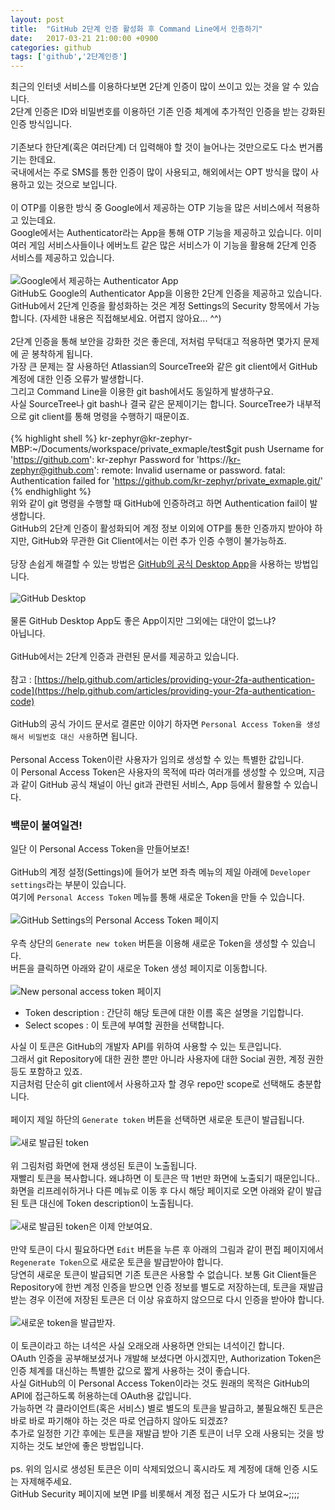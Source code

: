 ```yaml
---
layout: post
title:  "GitHub 2단계 인증 활성화 후 Command Line에서 인증하기"
date:   2017-03-21 21:00:00 +0900
categories: github
tags: ['github','2단계인증']
---
```

최근의 인터넷 서비스를 이용하다보면 2단계 인증이 많이 쓰이고 있는 것을 알 수 있습니다.  
2단계 인증은 ID와 비밀번호를 이용하던 기존 인증 체계에 추가적인 인증을 받는 강화된 인증 방식입니다.  
<br/>
기존보다 한단계(혹은 여러단계) 더 입력해야 할 것이 늘어나는 것만으로도 다소 번거롭기는 한데요.  
국내에서는 주로 SMS를 통한 인증이 많이 사용되고, 해외에서는 OPT 방식을 많이 사용하고 있는 것으로 보입니다.  
<br/>
이 OTP를 이용한 방식 중 Google에서 제공하는 OTP 기능을 많은 서비스에서 적용하고 있는데요.  
Google에서는 Authenticator라는 App을 통해 OTP 기능을 제공하고 있습니다. 이미 여러 게임 서비스사들이나 에버노트 같은 많은 서비스가 이 기능을 활용해 2단계 인증 서비스를 제공하고 있습니다.  
<br/>
![Google에서 제공하는 Authenticator App](/asserts/2017-03-21-github-2fa-git-cli/DSC05520.jpg)
<br/>
GitHub도 Google의 Authenticator App을 이용한 2단계 인증을 제공하고 있습니다.  
GitHub에서 2단계 인증을 활성화하는 것은 계정 Settings의 Security 항목에서 가능합니다. (자세한 내용은 직접해보세요. 어렵지 않아요... ^^)  
<br/>
2단계 인증을 통해 보안을 강화한 것은 좋은데, 저처럼 무턱대고 적용하면 몇가지 문제에 곧 봉착하게 됩니다.  
가장 큰 문제는 잘 사용하던 Atlassian의 SourceTree와 같은 git client에서 GitHub 계정에 대한 인증 오류가 발생합니다.  
그리고 Command Line을 이용한 git bash에서도 동일하게 발생하구요.  
사실 SourceTree나 git bash나 결국 같은 문제이기는 합니다. SourceTree가 내부적으로 git client를 통해 명령을 수행하기 때문이죠.  
<br/>
{% highlight shell %}
kr-zephyr@kr-zephyr-MBP:~/Documents/workspace/private_exmaple/test$git push
Username for 'https://github.com': kr-zephyr
Password for 'https://kr-zephyr@github.com': 
remote: Invalid username or password.
fatal: Authentication failed for 'https://github.com/kr-zephyr/private_exmaple.git/'
{% endhighlight %}
<br/>
위와 같이 git 명령을 수행할 때 GitHub에 인증하려고 하면 Authentication fail이 발생합니다.  
GitHub의 2단계 인증이 활성화되어 계정 정보 이외에 OTP를 통한 인증까지 받아야 하지만, GitHub와 무관한 Git Client에서는 이런 추가 인증 수행이 불가능하죠.  
<br/>
당장 손쉽게 해결할 수 있는 방법은 [GitHub의 공식 Desktop App](https://desktop.github.com)을 사용하는 방법입니다.  
<br/>
![GitHub Desktop](/asserts/2017-03-21-github-2fa-git-cli/01.jpg)  
<br/>
물론 GitHub Desktop App도 좋은 App이지만 그외에는 대안이 없느냐?  
아닙니다.  
<br/>
GitHub에서는 2단계 인증과 관련된 문서를 제공하고 있습니다.  
<br/>
참고 : [https://help.github.com/articles/providing-your-2fa-authentication-code](https://help.github.com/articles/providing-your-2fa-authentication-code)  
<br/>
GitHub의 공식 가이드 문서로 결론만 이야기 하자면 `Personal Access Token을 생성해서 비밀번호 대신 사용`하면 됩니다.  
<br/>
Personal Access Token이란 사용자가 임의로 생성할 수 있는 특별한 값입니다.  
이 Personal Access Token은 사용자의 목적에 따라 여러개를 생성할 수 있으며, 지금과 같이 GitHub 공식 채널이 아닌 git과 관련된 서비스, App 등에서 활용할 수 있습니다.  

### 백문이 불여일견!  

일단 이 Personal Access Token을 만들어보죠!  
<br/>
GitHub의 계정 설정(Settings)에 들어가 보면 좌측 메뉴의 제일 아래에 `Developer settings`라는 부분이 있습니다.  
여기에 `Personal Access Token` 메뉴를 통해 새로운 Token을 만들 수 있습니다.  
<br/>
![GitHub Settings의 Personal Access Token 페이지](/asserts/2017-03-21-github-2fa-git-cli/02.jpg)  
<br/>
우측 상단의 `Generate new token` 버튼을 이용해 새로운 Token을 생성할 수 있습니다.  
버튼을 클릭하면 아래와 같이 새로운 Token 생성 페이지로 이동합니다.  
<br/>
![New personal access token 페이지](/asserts/2017-03-21-github-2fa-git-cli/03.jpg)  

- Token description : 간단히 해당 토큰에 대한 이름 혹은 설명을 기입합니다.
- Select scopes : 이 토큰에 부여할 권한을 선택합니다.

사실 이 토큰은 GitHub의 개발자 API를 위하여 사용할 수 있는 토큰입니다.  
그래서 git Repository에 대한 권한 뿐만 아니라 사용자에 대한 Social 권한, 계정 권한 등도 포함하고 있죠.  
지금처럼 단순히 git client에서 사용하고자 할 경우 repo만 scope로 선택해도 충분합니다.  
<br/>
페이지 제일 하단의 `Generate token` 버튼을 선택하면 새로운 토큰이 발급됩니다.  
<br/>
![새로 발급된 token](/asserts/2017-03-21-github-2fa-git-cli/04.jpg)  
<br/>
위 그림처럼 화면에 현재 생성된 토큰이 노출됩니다.  
재빨리 토큰을 복사합니다. 왜냐하면 이 토큰은 딱 1번만 화면에 노출되기 때문입니다..  
화면을 리프레쉬하거나 다른 메뉴로 이동 후 다시 해당 페이지로 오면 아래와 같이 발급된 토큰 대신에 Token description이 노출됩니다.  
<br/>
![새로 발급된 token은 이제 안보여요.](/asserts/2017-03-21-github-2fa-git-cli/05.jpg)  
<br/>
만약 토큰이 다시 필요하다면 `Edit` 버튼을 누른 후 아래의 그림과 같이 편집 페이지에서 `Regenerate Token`으로 새로운 토큰을 발급받아야 합니다.  
당연히 새로운 토큰이 발급되면 기존 토큰은 사용할 수 없습니다. 보통 Git Client들은 Repository에 한번 계정 인증을 받으면 인증 정보를 별도로 저장하는데, 토큰을 재발급 받는 경우 이전에 저장된 토큰은 더 이상 유효하지 않으므로 다시 인증을 받아야 합니다.  
<br/>
![새로운 token을 발급받자.](/asserts/2017-03-21-github-2fa-git-cli/06.jpg)  
<br/>
이 토큰이라고 하는 녀석은 사실 오래오래 사용하면 안되는 녀석이긴 합니다.  
OAuth 인증을 공부해보셨거나 개발해 보셨다면 아시겠지만, Authorization Token은 인증 체계를 대신하는 특별한 값으로 짧게 사용하는 것이 좋습니다.  
사실 GitHub의 이 Personal Access Token이라는 것도 원래의 목적은 GitHub의 API에 접근하도록 허용하는데 OAuth용 값입니다.  
가능하면 각 클라이언트(혹은 서비스) 별로 별도의 토큰을 발급하고, 불필요해진 토큰은 바로 바로 파기해야 하는 것은 따로 언급하지 않아도 되겠죠?  
추가로 일정한 기간 후에는 토큰을 재발급 받아 기존 토큰이 너무 오래 사용되는 것을 방지하는 것도 보안에 좋은 방법입니다.  
<br/>
ps. 
위의 임시로 생성된 토큰은 이미 삭제되었으니 혹시라도 제 계정에 대해 인증 시도는 자제해주세요.  
GitHub Security 페이지에 보면 IP를 비롯해서 계정 접근 시도가 다 보여요~;;;;